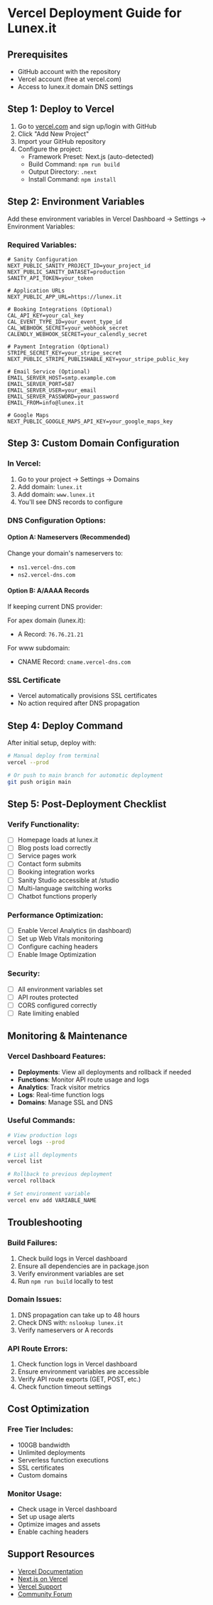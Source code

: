 # Vercel Deployment Guide for Lunex.it

## Prerequisites
- GitHub account with the repository
- Vercel account (free at vercel.com)
- Access to lunex.it domain DNS settings

## Step 1: Deploy to Vercel

1. Go to [vercel.com](https://vercel.com) and sign up/login with GitHub
2. Click "Add New Project"
3. Import your GitHub repository
4. Configure the project:
   - Framework Preset: Next.js (auto-detected)
   - Build Command: `npm run build`
   - Output Directory: `.next`
   - Install Command: `npm install`

## Step 2: Environment Variables

Add these environment variables in Vercel Dashboard → Settings → Environment Variables:

### Required Variables:
```env
# Sanity Configuration
NEXT_PUBLIC_SANITY_PROJECT_ID=your_project_id
NEXT_PUBLIC_SANITY_DATASET=production
SANITY_API_TOKEN=your_token

# Application URLs
NEXT_PUBLIC_APP_URL=https://lunex.it

# Booking Integrations (Optional)
CAL_API_KEY=your_cal_key
CAL_EVENT_TYPE_ID=your_event_type_id
CAL_WEBHOOK_SECRET=your_webhook_secret
CALENDLY_WEBHOOK_SECRET=your_calendly_secret

# Payment Integration (Optional)
STRIPE_SECRET_KEY=your_stripe_secret
NEXT_PUBLIC_STRIPE_PUBLISHABLE_KEY=your_stripe_public_key

# Email Service (Optional)
EMAIL_SERVER_HOST=smtp.example.com
EMAIL_SERVER_PORT=587
EMAIL_SERVER_USER=your_email
EMAIL_SERVER_PASSWORD=your_password
EMAIL_FROM=info@lunex.it

# Google Maps
NEXT_PUBLIC_GOOGLE_MAPS_API_KEY=your_google_maps_key
```

## Step 3: Custom Domain Configuration

### In Vercel:
1. Go to your project → Settings → Domains
2. Add domain: `lunex.it`
3. Add domain: `www.lunex.it`
4. You'll see DNS records to configure

### DNS Configuration Options:

#### Option A: Nameservers (Recommended)
Change your domain's nameservers to:
- `ns1.vercel-dns.com`
- `ns2.vercel-dns.com`

#### Option B: A/AAAA Records
If keeping current DNS provider:

For apex domain (lunex.it):
- A Record: `76.76.21.21`

For www subdomain:
- CNAME Record: `cname.vercel-dns.com`

### SSL Certificate
- Vercel automatically provisions SSL certificates
- No action required after DNS propagation

## Step 4: Deploy Command

After initial setup, deploy with:

```bash
# Manual deploy from terminal
vercel --prod

# Or push to main branch for automatic deployment
git push origin main
```

## Step 5: Post-Deployment Checklist

### Verify Functionality:
- [ ] Homepage loads at lunex.it
- [ ] Blog posts load correctly
- [ ] Service pages work
- [ ] Contact form submits
- [ ] Booking integration works
- [ ] Sanity Studio accessible at /studio
- [ ] Multi-language switching works
- [ ] Chatbot functions properly

### Performance Optimization:
- [ ] Enable Vercel Analytics (in dashboard)
- [ ] Set up Web Vitals monitoring
- [ ] Configure caching headers
- [ ] Enable Image Optimization

### Security:
- [ ] All environment variables set
- [ ] API routes protected
- [ ] CORS configured correctly
- [ ] Rate limiting enabled

## Monitoring & Maintenance

### Vercel Dashboard Features:
- **Deployments**: View all deployments and rollback if needed
- **Functions**: Monitor API route usage and logs
- **Analytics**: Track visitor metrics
- **Logs**: Real-time function logs
- **Domains**: Manage SSL and DNS

### Useful Commands:
```bash
# View production logs
vercel logs --prod

# List all deployments
vercel list

# Rollback to previous deployment
vercel rollback

# Set environment variable
vercel env add VARIABLE_NAME
```

## Troubleshooting

### Build Failures:
1. Check build logs in Vercel dashboard
2. Ensure all dependencies are in package.json
3. Verify environment variables are set
4. Run `npm run build` locally to test

### Domain Issues:
1. DNS propagation can take up to 48 hours
2. Check DNS with: `nslookup lunex.it`
3. Verify nameservers or A records

### API Route Errors:
1. Check function logs in Vercel dashboard
2. Ensure environment variables are accessible
3. Verify API route exports (GET, POST, etc.)
4. Check function timeout settings

## Cost Optimization

### Free Tier Includes:
- 100GB bandwidth
- Unlimited deployments
- Serverless function executions
- SSL certificates
- Custom domains

### Monitor Usage:
- Check usage in Vercel dashboard
- Set up usage alerts
- Optimize images and assets
- Enable caching headers

## Support Resources

- [Vercel Documentation](https://vercel.com/docs)
- [Next.js on Vercel](https://vercel.com/docs/frameworks/nextjs)
- [Vercel Support](https://vercel.com/support)
- [Community Forum](https://github.com/vercel/next.js/discussions)